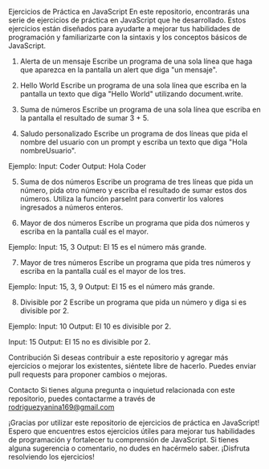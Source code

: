 Ejercicios de Práctica en JavaScript
En este repositorio, encontrarás una serie de ejercicios de práctica en JavaScript que he desarrollado. Estos ejercicios están diseñados para ayudarte a mejorar tus habilidades de programación y familiarizarte con la sintaxis y los conceptos básicos de JavaScript.


1. Alerta de un mensaje
Escribe un programa de una sola línea que haga que aparezca en la pantalla un alert que diga "un mensaje".

2. Hello World
Escribe un programa de una sola línea que escriba en la pantalla un texto que diga "Hello World" utilizando document.write.

3. Suma de números
Escribe un programa de una sola línea que escriba en la pantalla el resultado de sumar 3 + 5.

4. Saludo personalizado
Escribe un programa de dos líneas que pida el nombre del usuario con un prompt y escriba un texto que diga "Hola nombreUsuario".

Ejemplo:
Input: Coder
Output: Hola Coder

5. Suma de dos números
Escribe un programa de tres líneas que pida un número, pida otro número y escriba el resultado de sumar estos dos números. Utiliza la función parseInt para convertir los valores ingresados a números enteros.

6. Mayor de dos números
Escribe un programa que pida dos números y escriba en la pantalla cuál es el mayor.

Ejemplo:
Input: 15, 3
Output: El 15 es el número más grande.

7. Mayor de tres números
Escribe un programa que pida tres números y escriba en la pantalla cuál es el mayor de los tres.

Ejemplo:
Input: 15, 3, 9
Output: El 15 es el número más grande.

8. Divisible por 2
Escribe un programa que pida un número y diga si es divisible por 2.

Ejemplo:
Input: 10
Output: El 10 es divisible por 2.

Input: 15
Output: El 15 no es divisible por 2.

Contribución
Si deseas contribuir a este repositorio y agregar más ejercicios o mejorar los existentes, siéntete libre de hacerlo. Puedes enviar pull requests para proponer cambios o mejoras.


Contacto
Si tienes alguna pregunta o inquietud relacionada con este repositorio, puedes contactarme a través de rodriguezyanina169@gmail.com

¡Gracias por utilizar este repositorio de ejercicios de práctica en JavaScript! Espero que encuentres estos ejercicios útiles para mejorar tus habilidades de programación y fortalecer tu comprensión de JavaScript. Si tienes alguna sugerencia o comentario, no dudes en hacérmelo saber. ¡Disfruta resolviendo los ejercicios!
